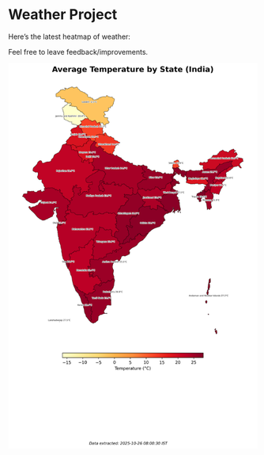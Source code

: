 # Weather Project

Here’s the latest heatmap of weather:

Feel free to leave feedback/improvements.

![India Heatmap](docs/assets/india_heatmap.png?v=FD87C9)
